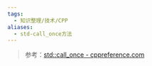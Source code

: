 ```yaml
---
tags:
  - 知识整理/技术/CPP
aliases:
  - std-call_once方法
---
```


> 参考：[std::call_once - cppreference.com](https://en.cppreference.com/w/cpp/thread/call_once)
